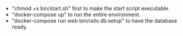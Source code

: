 - "chmod +x bin/start.sh" first to make the start script executable.
- "docker-compose up" to run the entire environment.
- "docker-compose run web bin/rails db:setup" to have the database ready.
